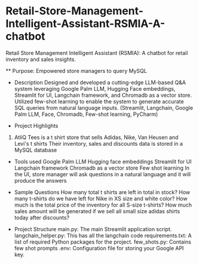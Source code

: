 # Retail-Store-Management-Intelligent-Assistant-RSMIA-A-chatbot
Retail Store Management Intelligent Assistant (RSMIA): A chatbot for retail inventory and sales insights.

** Purpose:
  Empowered store managers to query MySQL

- Description
    Designed and developed a cutting-edge LLM-based Q&A system leveraging Google Palm LLM, Hugging
Face embeddings, Streamlit for UI, Langchain framework, and Chromadb as a vector store. Utilized few-shot learning to enable the system to generate accurate SQL queries from natural language inputs.
(Streamlit, Langchain, Google Palm LLM, Face, Chromadb, Few-shot learning, PyCharm)

- Project Highlights
1. AtliQ Tees is a t shirt store that sells Adidas, Nike, Van Heusen and Levi's t shirts
Their inventory, sales and discounts data is stored in a MySQL database

- Tools used
Google Palm LLM
Hugging face embeddings
Streamlit for UI
Langchain framework
Chromadb as a vector store
Few shot learning
In the UI, store manager will ask questions in a natural language and it will produce the answers

- Sample Questions
How many total t shirts are left in total in stock?
How many t-shirts do we have left for Nike in XS size and white color?
How much is the total price of the inventory for all S-size t-shirts?
How much sales amount will be generated if we sell all small size adidas shirts today after discounts?

- Project Structure
main.py: The main Streamlit application script.
langchain_helper.py: This has all the langchain code
requirements.txt: A list of required Python packages for the project.
few_shots.py: Contains few shot prompts
.env: Configuration file for storing your Google API key.




